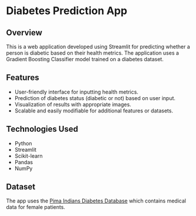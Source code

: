 # Diabetes Prediction App

## Overview
This is a web application developed using Streamlit for predicting whether a person is diabetic based on their health metrics. The application uses a Gradient Boosting Classifier model trained on a diabetes dataset.

## Features
- User-friendly interface for inputting health metrics.
- Prediction of diabetes status (diabetic or not) based on user input.
- Visualization of results with appropriate images.
- Scalable and easily modifiable for additional features or datasets.

## Technologies Used
- Python
- Streamlit
- Scikit-learn
- Pandas
- NumPy

## Dataset
The app uses the [Pima Indians Diabetes Database](https://www.kaggle.com/datasets/uciml/pima-indians-diabetes-database) which contains medical data for female patients.

